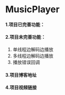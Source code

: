 # MusicPlayer 

#### 1.项目已完善功能：


#### 2.项目未完善功能：
1. 单线程边解码边播放 
2. 多线程边解码边播放 
3. 播放错误回调

#### 3.项目博客地址


#### 4.项目视频链接
